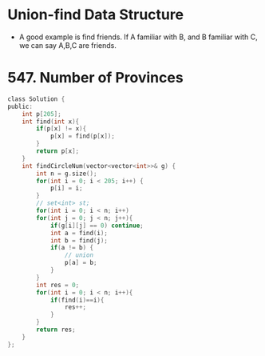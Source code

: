 # Union-find Data Structure
- A  good example is find friends. If A familiar with B, and B familiar with C, we can say A,B,C are friends.
# 547. Number of Provinces
```c
class Solution {
public:
    int p[205];
    int find(int x){
        if(p[x] != x){
            p[x] = find(p[x]);
        }
        return p[x];
    }
    int findCircleNum(vector<vector<int>>& g) {
        int n = g.size();
        for(int i = 0; i < 205; i++) {
            p[i] = i;
        }
        // set<int> st;
        for(int i = 0; i < n; i++)
        for(int j = 0; j < n; j++){
            if(g[i][j] == 0) continue;
            int a = find(i);
            int b = find(j);
            if(a != b) {
                // union
                p[a] = b;
            }
        }
        int res = 0;
        for(int i = 0; i < n; i++){
            if(find(i)==i){
                res++;
            }
        }
        return res;
    }
};
```